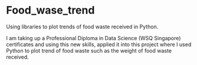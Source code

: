 # Food_wase_trend
Using libraries to plot trends of food waste received in Python.

I am taking up a Professional Diploma in Data Science (WSQ Singapore) certificates and using this new skills, applied it into this project where I used Python to plot trend of food waste such as the weight of food waste received.

